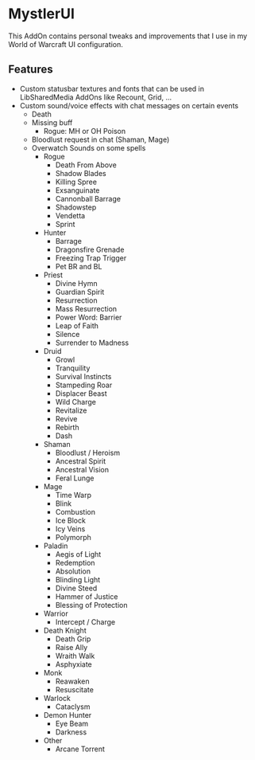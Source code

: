 MystlerUI
=========

This AddOn contains personal tweaks and improvements that I use in my World of Warcraft UI configuration.

Features
--------

* Custom statusbar textures and fonts that can be used in LibSharedMedia AddOns like Recount, Grid, ...
* Custom sound/voice effects with chat messages on certain events
  * Death
  * Missing buff
    * Rogue: MH or OH Poison
  * Bloodlust request in chat (Shaman, Mage)
  * Overwatch Sounds on some spells
    * Rogue
      * Death From Above
      * Shadow Blades
      * Killing Spree
      * Exsanguinate
      * Cannonball Barrage
      * Shadowstep
      * Vendetta
      * Sprint
    * Hunter
      * Barrage
      * Dragonsfire Grenade
      * Freezing Trap Trigger
      * Pet BR and BL
    * Priest
      * Divine Hymn
      * Guardian Spirit
      * Resurrection
      * Mass Resurrection
      * Power Word: Barrier
      * Leap of Faith
      * Silence
      * Surrender to Madness
    * Druid
      * Growl
      * Tranquility
      * Survival Instincts
      * Stampeding Roar
      * Displacer Beast
      * Wild Charge
      * Revitalize
      * Revive
      * Rebirth
      * Dash
    * Shaman
      * Bloodlust / Heroism
      * Ancestral Spirit
      * Ancestral Vision
      * Feral Lunge
    * Mage
      * Time Warp
      * Blink
      * Combustion
      * Ice Block
      * Icy Veins
      * Polymorph
    * Paladin
      * Aegis of Light
      * Redemption
      * Absolution
      * Blinding Light
      * Divine Steed
      * Hammer of Justice
      * Blessing of Protection
    * Warrior
      * Intercept / Charge
    * Death Knight
      * Death Grip
      * Raise Ally
      * Wraith Walk
      * Asphyxiate
    * Monk
      * Reawaken
      * Resuscitate
    * Warlock
      * Cataclysm
    * Demon Hunter
      * Eye Beam
      * Darkness
    * Other
      * Arcane Torrent
